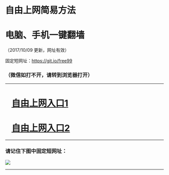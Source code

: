 ﻿# 自由上网简易方法

# 电脑、手机一键翻墙

（2017/10/09 更新，网址有效）

固定短网址：https://git.io/free99

### （微信如打不开，请转到浏览器打开）


***





# &nbsp;&nbsp; <a href="http://ft2734920253.fwq-tz-1001.info/fwqtz01.html?t=100900131006 " target="_blank">自由上网入口1</a>
# &nbsp;&nbsp; <a href="http://ft1589122235.fwq-tz-1002.info/fwqtz02.html?t=100900122652 " target="_blank">自由上网入口2</a>
***

### 请记住下图中固定短网址：

<img src="https://s3-us-west-2.amazonaws.com/fwq-1001/yjfq-20170905okok.png" /> 


***

